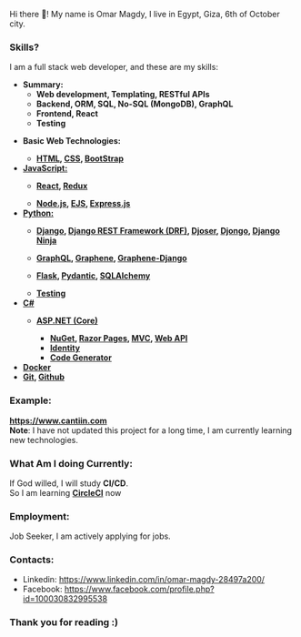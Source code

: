 
Hi there 👋! My name is Omar Magdy, I live in Egypt, 
Giza, 6th of October city. 




### Skills?
I am a full stack web developer, and these are my skills:

<b>

- Summary:
	- Web development, Templating, RESTful APIs
	- Backend, ORM, SQL, No-SQL (MongoDB), GraphQL
	- Frontend, React
	- Testing



<ul>
	<li>Basic Web Technologies:</li>
	<ul>
		<li>
			<a href="https://www.w3schools.com/html/">HTML</a>,
			<a href="https://www.w3schools.com/css/default.asp">CSS</a>,
			<a href="https://getbootstrap.com/">
			BootStrap</a>
		</li>
	</ul>








<li>
	<a href="https://www.w3schools.com/js/DEFAULT.asp">
	JavaScript:</a>
</li>
<ul>
	<li>
		<a href="https://reactjs.org/">
		React</a>,
		<a href="https://redux.js.org/">
		Redux</a>
	</li>
</ul>
<ul>
	<li>
		<a href="https://nodejs.org/en/">
		Node.js</a>,
		<a href="https://ejs.co/">
		EJS</a>,
		<a 
		href="https://expressjs.com/">
		Express.js</a>
	</li>
</ul>










<li>
	<a href="https://www.python.org/">
	Python:</a>
</li>

<ul>
	<li>
		<a href="https://docs.djangoproject.com">
		Django</a>,
		<a href="https://www.django-rest-framework.org/">
		Django REST Framework (DRF)</a>,
		<a 
		href="https://djoser.readthedocs.io">
		Djoser</a>,
		<a 
		href="https://www.djongomapper.com/">
		Djongo</a>,
		<a 
		href="https://django-ninja.rest-framework.com/">
		Django Ninja</a>
	</li>
</ul>

<ul>
	<li>
		<a href="https://graphql.org/">
		GraphQL</a>,
		<a href="https://graphene-python.org/">
		Graphene</a>,
		<a 
		href="https://docs.graphene-python.org/projects/django">
		Graphene-Django</a>
	</li>
</ul>
<ul>
	<li>
		<a href="https://flask.palletsprojects.com">
		Flask</a>,
		<a href="https://pydantic-docs.helpmanual.io/">
		Pydantic</a>,
		<a 
		href="https://www.sqlalchemy.org/">
		SQLAlchemy</a>
	</li>
</ul>
<ul>
	<li>
		<a 
		href="https://docs.python.org/3/library/unittest.html">
		Testing</a>
	</li>
</ul>








<li>
	<a href="https://www.w3schools.com/cs/">
	C#</a>
</li>

<ul>
	

<li>

<a href="https://docs.microsoft.com/en-us/aspnet/core/introduction-to-aspnet-core">
ASP.NET (Core)</a></li>
	<ul>
		<li>
			<a href="https://www.nuget.org/">
			NuGet</a>,
			<a href="https://docs.microsoft.com/en-us/aspnet/core/tutorials/razor-pages">
			Razor Pages</a>,
			<a 
			href="https://docs.microsoft.com/en-us/aspnet/core/tutorials/first-mvc-app/start-mvc">
			MVC</a>,
			<a 
			href="https://docs.microsoft.com/en-us/aspnet/core/tutorials/first-web-api">
			Web API</a>
		</li>
		<li>
			<a href="https://docs.microsoft.com/en-us/aspnet/core/security/authentication/identity">
			Identity</a>
		</li>
		<li>
			<a href="https://docs.microsoft.com/en-us/aspnet/core/fundamentals/tools/dotnet-aspnet-codegenerator">
			Code Generator</a>
		</li>
	</ul>
</ul>















<li>
	<a href="https://www.docker.com/">
	Docker</a>
</li>




<li>
	<a href="https://git-scm.com/">
	Git</a>,
	<a href="https://github.com/">
	Github</a> 
</li>

















</ul>








</b>



### Example:
**https://www.cantiin.com**  
**Note**: I have not updated this project for a long time, 
I am currently learning new technologies.




### What Am I doing Currently:



If God willed, I will study <b>CI/CD</b>.  
So I am learning <b><a href="https://circleci.com/">
CircleCI</a></b> now


### Employment:
Job Seeker, I am actively applying for jobs.



### Contacts:
- Linkedin: https://www.linkedin.com/in/omar-magdy-28497a200/
- Facebook: https://www.facebook.com/profile.php?id=100030832995538


### Thank you for reading :)

<!--
**OmarThinks/OmarThinks** is a ✨ _special_ ✨ repository because its `README.md` (this file) appears on your GitHub profile.

Here are some ideas to get you started:

- 🔭 I’m currently working on ...
- 🌱 I’m currently learning ...
- 👯 I’m looking to collaborate on ...
- 🤔 I’m looking for help with ...
- 💬 Ask me about ...
- 📫 How to reach me: ...
- ⚡ Fun fact: ...
-->
